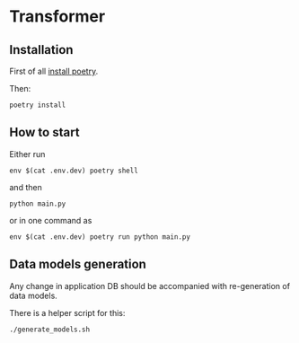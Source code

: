 # Transformer

## Installation

First of all [install poetry](https://python-poetry.org/docs/#installation).

Then:

```
poetry install
```

## How to start

Either run
```
env $(cat .env.dev) poetry shell
```

and then

```
python main.py
```

or in one command as

```
env $(cat .env.dev) poetry run python main.py
```

## Data models generation

Any change in application DB should be accompanied with re-generation of data models.

There is a helper script for this:

```
./generate_models.sh
```
